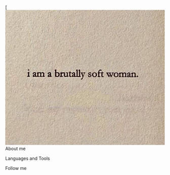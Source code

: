 
[![Header](https://github.com/savushkaO/savushkaO/blob/main/assets/this%20one.jpg)
About me 

Languages and Tools 


Follow me 

